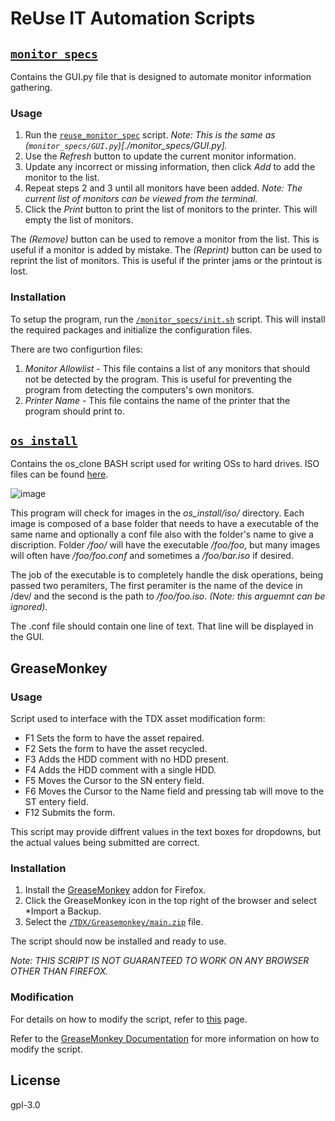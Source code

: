 # ReUse IT Automation Scripts

## [```monitor_specs```](./monitor_specs)
Contains the GUI.py file that is designed to automate monitor information gathering.

### Usage
1. Run the [```reuse_monitor_spec```](./reuse_monitor_spec) script. *Note: This is the same as (```monitor_specs/GUI.py```)[./monitor_specs/GUI.py].*
2. Use the *Refresh* button to update the current monitor information. 
3. Update any incorrect or missing information, then click *Add* to add the monitor to the list.
4. Repeat steps 2 and 3 until all monitors have been added. *Note: The current list of monitors can be viewed from the terminal.*
5. Click the *Print* button to print the list of monitors to the printer. This will empty the list of monitors.

The *(Remove)* button can be used to remove a monitor from the list. This is useful if a monitor is added by mistake.
The *(Reprint)* button can be used to reprint the list of monitors. This is useful if the printer jams or the printout is lost.

### Installation
To setup the program, run the [```/monitor_specs/init.sh```](./monitor_specs/init.sh) script. This will install the required packages and initialize the configuration files. 

There are two configurtion files:
1. *Monitor Allowlist* - This file contains a list of any monitors that should not be detected by the program. This is useful for preventing the program from detecting the computers's own monitors. 
2. *Printer Name* - This file contains the name of the printer that the program should print to. 

## [```os_install```](./os_install)
Contains the os_clone BASH script used for writing OSs to hard drives.
ISO files can be found [here](https://drive.google.com/drive/folders/18ejyXTB1vsjlzQfxChp4izIAkGgJYXoE?usp=sharing).

![image](https://user-images.githubusercontent.com/43316251/162587454-0e244102-0a49-49b6-9daf-89cb994373fc.png)

This program will check for images in the _os_install/iso/_ directory. Each image is composed of a base folder that needs to have a executable of the same name and optionally a conf file also with the folder's name to give a discription. Folder _/foo/_ will have the executable _/foo/foo_, but many images will often have _/foo/foo.conf_ and sometimes a _/foo/bar.iso_ if desired. 

The job of the executable is to completely handle the disk operations, being passed two peramiters, The first peramiter is the name of the device in /dev/ and the second is the path to _/foo/foo.iso_. _(Note: this arguemnt can be ignored)._

The .conf file should contain one line of text. That line will be displayed in the GUI.



## GreaseMonkey
### Usage
Script used to interface with the TDX asset modification form:
- F1 Sets the form to have the asset repaired.
- F2 Sets the form to have the asset recycled.
- F3 Adds the HDD comment with no HDD present.
- F4 Adds the HDD comment with a single HDD.
- F5 Moves the Cursor to the SN entery field. 
- F6 Moves the Cursor to the Name field and pressing tab will move to the ST entery field.
- F12 Submits the form.

This script may provide diffrent values in the text boxes for dropdowns, but the actual values being submitted are correct.

### Installation
1. Install the [GreaseMonkey](https://addons.mozilla.org/en-US/firefox/addon/greasemonkey/) addon for Firefox.
2. Click the GreaseMonkey icon in the top right of the browser and select *Import a Backup.
3. Select the [```/TDX/Greasemonkey/main.zip```](./TDX/Greasemonkey/main.zip) file.

The script should now be installed and ready to use.

*Note: THIS SCRIPT IS NOT GUARANTEED TO WORK ON ANY BROWSER OTHER THAN FIREFOX.*

### Modification
For details on how to modify the script, refer to [this](./TDX/) page.

Refer to the [GreaseMonkey Documentation](https://wiki.greasespot.net/Greasemonkey_Manual:API) for more information on how to modify the script.

## License
gpl-3.0
